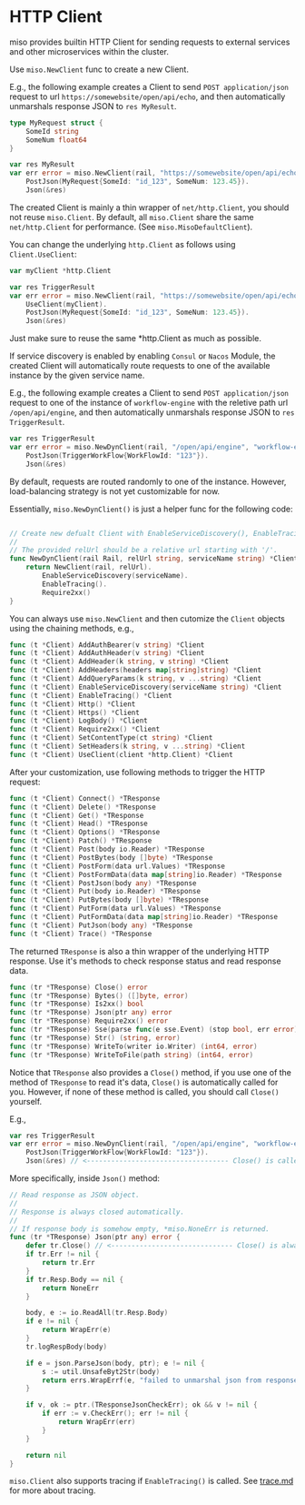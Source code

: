 # HTTP Client

miso provides builtin HTTP Client for sending requests to external services and other microservices within the cluster.

Use `miso.NewClient` func to create a new Client.

E.g., the following example creates a Client to send `POST application/json` request to url `https://somewebsite/open/api/echo`, and then automatically unmarshals response JSON to `res MyResult`.

```go
type MyRequest struct {
    SomeId string
    SomeNum float64
}

var res MyResult
var err error = miso.NewClient(rail, "https://somewebsite/open/api/echo").
    PostJson(MyRequest{SomeId: "id_123", SomeNum: 123.45}).
    Json(&res)
```

The created Client is mainly a thin wrapper of `net/http.Client`, you should not reuse `miso.Client`. By default, all `miso.Client` share the same `net/http.Client` for performance. (See `miso.MisoDefaultClient`).

You can change the underlying `http.Client` as follows using `Client.UseClient`:

```go
var myClient *http.Client

var res TriggerResult
var err error = miso.NewClient(rail, "https://somewebsite/open/api/echo").
    UseClient(myClient).
    PostJson(MyRequest{SomeId: "id_123", SomeNum: 123.45}).
    Json(&res)
```

Just make sure to reuse the same \*http.Client as much as possible.

If service discovery is enabled by enabling `Consul` or `Nacos` Module, the created Client will automatically route requests to one of the available instance by the given service name.

E.g., the following example creates a Client to send `POST application/json` request to one of the instance of `workflow-engine` with the reletive path url `/open/api/engine`, and then automatically unmarshals response JSON to `res TriggerResult`.

```go
var res TriggerResult
var err error = miso.NewDynClient(rail, "/open/api/engine", "workflow-engine" /* service name */).
    PostJson(TriggerWorkFlow{WorkFlowId: "123"}).
    Json(&res)
```

By default, requests are routed randomly to one of the instance. However, load-balancing strategy is not yet customizable for now.

Essentially, `miso.NewDynClient()` is just a helper func for the following code:

```go

// Create new defualt Client with EnableServiceDiscovery(), EnableTracing(), and Require2xx() turned on.
//
// The provided relUrl should be a relative url starting with '/'.
func NewDynClient(rail Rail, relUrl string, serviceName string) *Client {
	return NewClient(rail, relUrl).
		EnableServiceDiscovery(serviceName).
		EnableTracing().
		Require2xx()
}
```

You can always use `miso.NewClient` and then cutomize the `Client` objects using the chaining methods, e.g.,

```go
func (t *Client) AddAuthBearer(v string) *Client
func (t *Client) AddAuthHeader(v string) *Client
func (t *Client) AddHeader(k string, v string) *Client
func (t *Client) AddHeaders(headers map[string]string) *Client
func (t *Client) AddQueryParams(k string, v ...string) *Client
func (t *Client) EnableServiceDiscovery(serviceName string) *Client
func (t *Client) EnableTracing() *Client
func (t *Client) Http() *Client
func (t *Client) Https() *Client
func (t *Client) LogBody() *Client
func (t *Client) Require2xx() *Client
func (t *Client) SetContentType(ct string) *Client
func (t *Client) SetHeaders(k string, v ...string) *Client
func (t *Client) UseClient(client *http.Client) *Client
```

After your customization, use following methods to trigger the HTTP request:

```go
func (t *Client) Connect() *TResponse
func (t *Client) Delete() *TResponse
func (t *Client) Get() *TResponse
func (t *Client) Head() *TResponse
func (t *Client) Options() *TResponse
func (t *Client) Patch() *TResponse
func (t *Client) Post(body io.Reader) *TResponse
func (t *Client) PostBytes(body []byte) *TResponse
func (t *Client) PostForm(data url.Values) *TResponse
func (t *Client) PostFormData(data map[string]io.Reader) *TResponse
func (t *Client) PostJson(body any) *TResponse
func (t *Client) Put(body io.Reader) *TResponse
func (t *Client) PutBytes(body []byte) *TResponse
func (t *Client) PutForm(data url.Values) *TResponse
func (t *Client) PutFormData(data map[string]io.Reader) *TResponse
func (t *Client) PutJson(body any) *TResponse
func (t *Client) Trace() *TResponse
```

The returned `TResponse` is also a thin wrapper of the underlying HTTP response. Use it's methods to check response status and read response data.

```go
func (tr *TResponse) Close() error
func (tr *TResponse) Bytes() ([]byte, error)
func (tr *TResponse) Is2xx() bool
func (tr *TResponse) Json(ptr any) error
func (tr *TResponse) Require2xx() error
func (tr *TResponse) Sse(parse func(e sse.Event) (stop bool, err error), options ...func(c *SseReadConfig)) error
func (tr *TResponse) Str() (string, error)
func (tr *TResponse) WriteTo(writer io.Writer) (int64, error)
func (tr *TResponse) WriteToFile(path string) (int64, error)
```

Notice that `TResponse` also provides a `Close()` method, if you use one of the method of `TResponse` to read it's data, `Close()` is automatically called for you.
However, if none of these method is called, you should call `Close()` yourself.

E.g.,

```go
var res TriggerResult
var err error = miso.NewDynClient(rail, "/open/api/engine", "workflow-engine").
    PostJson(TriggerWorkFlow{WorkFlowId: "123"}).
    Json(&res) // <----------------------------------- Close() is called here
```

More specifically, inside `Json()` method:

```go
// Read response as JSON object.
//
// Response is always closed automatically.
//
// If response body is somehow empty, *miso.NoneErr is returned.
func (tr *TResponse) Json(ptr any) error {
	defer tr.Close() // <------------------------------ Close() is always called
	if tr.Err != nil {
		return tr.Err
	}
	if tr.Resp.Body == nil {
		return NoneErr
	}

	body, e := io.ReadAll(tr.Resp.Body)
	if e != nil {
		return WrapErr(e)
	}
	tr.logRespBody(body)

	if e = json.ParseJson(body, ptr); e != nil {
		s := util.UnsafeByt2Str(body)
		return errs.WrapErrf(e, "failed to unmarshal json from response, body: %v", s)
	}

	if v, ok := ptr.(TResponseJsonCheckErr); ok && v != nil {
		if err := v.CheckErr(); err != nil {
			return WrapErr(err)
		}
	}

	return nil
}
```

`miso.Client` also supports tracing if `EnableTracing()` is called. See [trace.md](./trace.md) for more about tracing.
